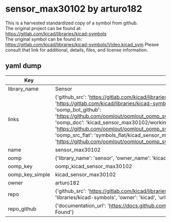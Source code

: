 # sensor_max30102 by arturo182  
This is a harvested standardized copy of a symbol from github.  
The original project can be found at:  
https://gitlab.com/kicad/libraries/kicad-symbols  
The original symbol can be found in:
https://gitlab.com/kicad/libraries/kicad-symbols/Video.kicad_sym
Please consult that link for additional, details, files, and license information.  
## yaml dump  
| Key | Value |  
| --- | --- |  
| library_name | Sensor |  
| links | {'github_src': 'https://gitlab.com/kicad/libraries/kicad-symbols/Video.kicad_sym', 'github_src_repo': 'https://gitlab.com/kicad/libraries/kicad-symbols', 'oomp_bot': 'kicad_sensor_max30102/working', 'oomp_bot_github': 'https://github.com/oomlout/oomlout_oomp_symbol_bot/tree/main/kicad_sensor_max30102/working', 'oomp_doc': 'kicad_sensor_max30102/working', 'oomp_doc_github': 'https://github.com/oomlout/oomlout_oomp_symbol_doc/tree/main/kicad_sensor_max30102/working', 'oomp_src_flat': 'symbols_flat/kicad_sensor_max30102/working', 'oomp_src_flat_github': 'https://github.com/oomlout/oomlout_oomp_symbol_src/tree/main/kicad_sensor_max30102/working'} |  
| name | sensor_max30102 |  
| oomp | {'library_name': 'sensor', 'owner_name': 'kicad', 'symbol_name': 'sensor_max30102'} |  
| oomp_key | oomp_kicad_sensor_max30102 |  
| oomp_key_simple | kicad_sensor_max30102 |  
| owner | arturo182 |  
| repo | {'github_src': 'https://gitlab.com/kicad/libraries/kicad-symbols/Video.kicad_sym', 'name': 'libraries/kicad-symbols', 'owner': 'kicad', 'url': 'https://gitlab.com/kicad/libraries/kicad-symbols'} |  
| repo_github | {'documentation_url': 'https://docs.github.com/rest/repos/repos#get-a-repository', 'message': 'Not Found'} |  


